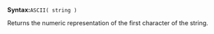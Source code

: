 **Syntax:**`ASCII( string )`

Returns the numeric representation of the first character of the string.